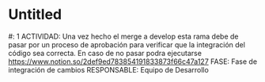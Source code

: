 # Untitled

#: 1
ACTIVIDAD: Una vez hecho el merge a develop esta rama debe de pasar por un proceso de aprobación para verificar que la integración del código sea correcta. En caso de no pasar podra ejecutarse https://www.notion.so/2def9ed783854191833873f66c47a127 
FASE: Fase de integración de cambios
RESPONSABLE: Equipo de Desarrollo